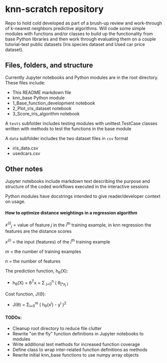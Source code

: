 # knn-scratch repository

Repo to hold cold developed as part of a brush-up review and work-through
of k-nearest neighbors predictive algorithms. Will code some simple modules
with functions and/or classes to build up the functionality from base Python
libraries and then work through evaluating them on a couple tutorial-test
public datasets (Iris species dataset and Used car price dataset).

## Files, folders, and structure

Currently Jupyter notebooks and Python modules are in the root directory. These
files include:

* This README markdown file
* knn_base Python module
* 1_Base_function_development notebook
* 2_Plot_iris_dataset notebook
* 3_Score_iris_algorithm notebook

A `tests` subfolder includes testing modules with unittest.TestCase classes
written with methods to test the functions in the base module

A `data` subfolder includes the two dataset files in `csv` format

* iris_data.csv
* usedcars.csv

## Other notes

Jupyter notebooks include markdown text describing the purpose and structure
of the coded workflows executed in the interactive sessions

Python modules have docstrings intended to give reader/developer context on
usage.

#### How to optimize distance weightings in a regression algorithm

*x<sup>(i)</sup><sub>j</sub>* = value of feature *j* in the *i*<sup>th</sup> training example, in knn regression the features are the distance scores

*x<sup>(i)</sup>* = the input (features) of the *i*<sup>th</sup> training example

*m* = the number of training examples

*n* = the number of features

The prediction function, h<sub>&theta;</sub>(X):

- h<sub>&theta;</sub>(X) = &theta;<sup>T</sup>x = &Sigma; <sub>j=0</sub><sup>n</sup> ( &theta;<sub>j</sup>\*x<sub>j</sub> )

Cost function, J(&Theta;):

  - J(&theta;) = &Sigma;<sub>i=0</sub><sup>m</sup> ( h<sub>&theta;</sub>(x<sup>i</sup>) - y<sup>i</sup> )<sup>2</sup>


#### TODOs:

* Cleanup root directory to reduce file clutter
* Rewrite "on the fly" function definitions in Jupyter notebooks to modules
* Write additional test methods for increased function coverage
* Define class to wrap inter-related function definitions as methods
* Rewrite initial knn_base functions to use numpy array objects
